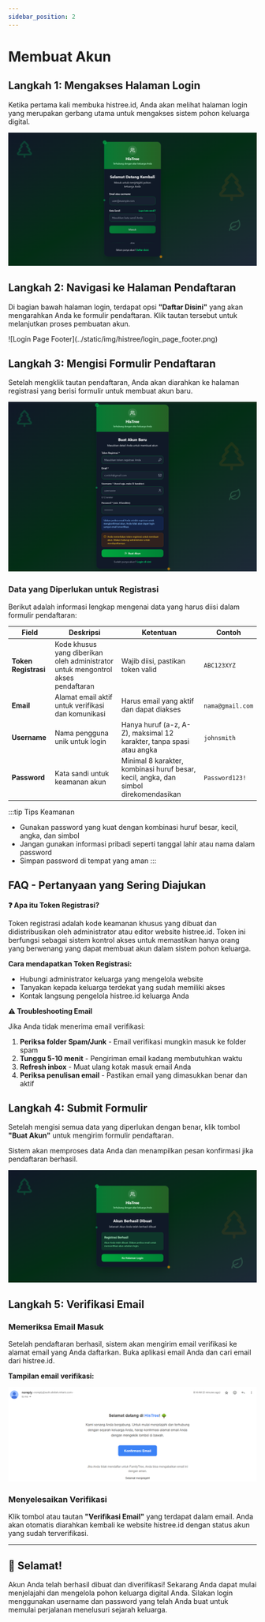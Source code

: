 ```yaml
---
sidebar_position: 2
---
```


# Membuat Akun

## Langkah 1: Mengakses Halaman Login

Ketika pertama kali membuka histree.id, Anda akan melihat halaman login yang merupakan gerbang utama untuk mengakses sistem pohon keluarga digital.

![Login Page](../static/img/histree/login_page.png)

## Langkah 2: Navigasi ke Halaman Pendaftaran

Di bagian bawah halaman login, terdapat opsi **"Daftar Disini"** yang akan mengarahkan Anda ke formulir pendaftaran. Klik tautan tersebut untuk melanjutkan proses pembuatan akun.

<div style={{textAlign: 'center'}}>
  ![Login Page Footer](../static/img/histree/login_page_footer.png)
</div>

## Langkah 3: Mengisi Formulir Pendaftaran

Setelah mengklik tautan pendaftaran, Anda akan diarahkan ke halaman registrasi yang berisi formulir untuk membuat akun baru.

![Register Page](../static/img/histree/register_page.png)

### Data yang Diperlukan untuk Registrasi

Berikut adalah informasi lengkap mengenai data yang harus diisi dalam formulir pendaftaran:

| Field | Deskripsi | Ketentuan | Contoh |
|-------|-----------|-----------|---------|
| **Token Registrasi** | Kode khusus yang diberikan oleh administrator untuk mengontrol akses pendaftaran | Wajib diisi, pastikan token valid | `ABC123XYZ` |
| **Email** | Alamat email aktif untuk verifikasi dan komunikasi | Harus email yang aktif dan dapat diakses | `nama@gmail.com` |
| **Username** | Nama pengguna unik untuk login | Hanya huruf (a-z, A-Z), maksimal 12 karakter, tanpa spasi atau angka | `johnsmith` |
| **Password** | Kata sandi untuk keamanan akun | Minimal 8 karakter, kombinasi huruf besar, kecil, angka, dan simbol direkomendasikan | `Password123!` |

:::tip Tips Keamanan
- Gunakan password yang kuat dengan kombinasi huruf besar, kecil, angka, dan simbol
- Jangan gunakan informasi pribadi seperti tanggal lahir atau nama dalam password
- Simpan password di tempat yang aman
:::

## FAQ - Pertanyaan yang Sering Diajukan

<div style={{
  backgroundColor: '#e3f2fd',
  border: '1px solid #2196f3',
  borderRadius: '8px',
  padding: '20px',
  margin: '16px 0',
  boxShadow: '0 2px 4px rgba(0,0,0,0.1)'
}}>
  
**❓ Apa itu Token Registrasi?**

Token registrasi adalah kode keamanan khusus yang dibuat dan didistribusikan oleh administrator atau editor website histree.id. Token ini berfungsi sebagai sistem kontrol akses untuk memastikan hanya orang yang berwenang yang dapat membuat akun dalam sistem pohon keluarga.

**Cara mendapatkan Token Registrasi:**
- Hubungi administrator keluarga yang mengelola website
- Tanyakan kepada keluarga terdekat yang sudah memiliki akses
- Kontak langsung pengelola histree.id keluarga Anda

</div>

<div style={{  backgroundColor: '#fff3e0',  border: '1px solid #ff9800',borderRadius: '8px',padding: '20px',  margin: '16px 0',boxShadow: '0 2px 4px rgba(0,0,0,0.1)'}}>

**⚠️ Troubleshooting Email**

Jika Anda tidak menerima email verifikasi:
1. **Periksa folder Spam/Junk** - Email verifikasi mungkin masuk ke folder spam
2. **Tunggu 5-10 menit** - Pengiriman email kadang membutuhkan waktu
3. **Refresh inbox** - Muat ulang kotak masuk email Anda
4. **Periksa penulisan email** - Pastikan email yang dimasukkan benar dan aktif

</div>

## Langkah 4: Submit Formulir

Setelah mengisi semua data yang diperlukan dengan benar, klik tombol **"Buat Akun"** untuk mengirim formulir pendaftaran.

Sistem akan memproses data Anda dan menampilkan pesan konfirmasi jika pendaftaran berhasil.

![Register Success](../static/img/histree/register_success.png)

## Langkah 5: Verifikasi Email

### Memeriksa Email Masuk

Setelah pendaftaran berhasil, sistem akan mengirim email verifikasi ke alamat email yang Anda daftarkan. Buka aplikasi email Anda dan cari email dari histree.id.

**Tampilan email verifikasi:**

![Register Confirmation Email](../static/img/histree/register_email.png)

### Menyelesaikan Verifikasi

Klik tombol atau tautan **"Verifikasi Email"** yang terdapat dalam email. Anda akan otomatis diarahkan kembali ke website histree.id dengan status akun yang sudah terverifikasi.

---

## 🎉 Selamat!

Akun Anda telah berhasil dibuat dan diverifikasi! Sekarang Anda dapat mulai menjelajahi dan mengelola pohon keluarga digital Anda. Silakan login menggunakan username dan password yang telah Anda buat untuk memulai perjalanan menelusuri sejarah keluarga.